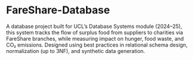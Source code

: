 # FareShare-Database
A database project built for UCL’s Database Systems module (2024–25), this system tracks the flow of surplus food from suppliers to charities via FareShare branches, while measuring impact on hunger, food waste, and CO₂ emissions. Designed using best practices in relational schema design, normalization (up to 3NF), and synthetic data generation.
